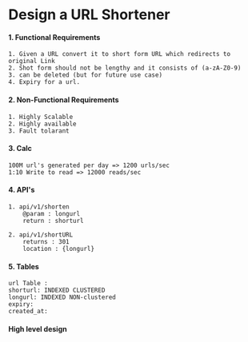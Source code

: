 
# Design a URL Shortener

#### 1. Functional Requirements

    1. Given a URL convert it to short form URL which redirects to original Link
    2. Shot form should not be lengthy and it consists of (a-zA-Z0-9)
    3. can be deleted (but for future use case)
    4. Expiry for a url.

#### 2. Non-Functional Requirements
    
    1. Highly Scalable
    2. Highly available
    3. Fault tolarant

#### 3. Calc
    
    100M url's generated per day => 1200 urls/sec
    1:10 Write to read => 12000 reads/sec
    
#### 4. API's
    
    1. api/v1/shorten
        @param : longurl
        return : shorturl
    
    2. api/v1/shortURL
        returns : 301
        location : {longurl}

#### 5. Tables
    
    url Table : 
    shorturl: INDEXED CLUSTERED
    longurl: INDEXED NON-clustered
    expiry:
    created_at:

#### High level design 

    
    

